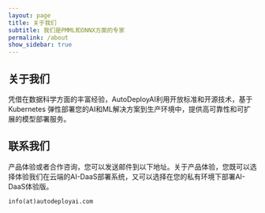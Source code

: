 ```yaml
---
layout: page
title: 关于我们
subtitle: 我们是PMML和ONNX方面的专家
permalink: /about
show_sidebar: true
---
```


## 关于我们

凭借在数据科学方面的丰富经验，AutoDeployAI利用开放标准和开源技术，基于 Kubernetes 弹性部署您的AI和ML解决方案到生产环境中，提供高可靠性和可扩展的模型部署服务。


## 联系我们

产品体验或者合作咨询，您可以发送邮件到以下地址。关于产品体验，您既可以选择体验我们在云端的AI-DaaS部署系统，又可以选择在您的私有环境下部署AI-DaaS体验版。

```
info(at)autodeployai.com
```
